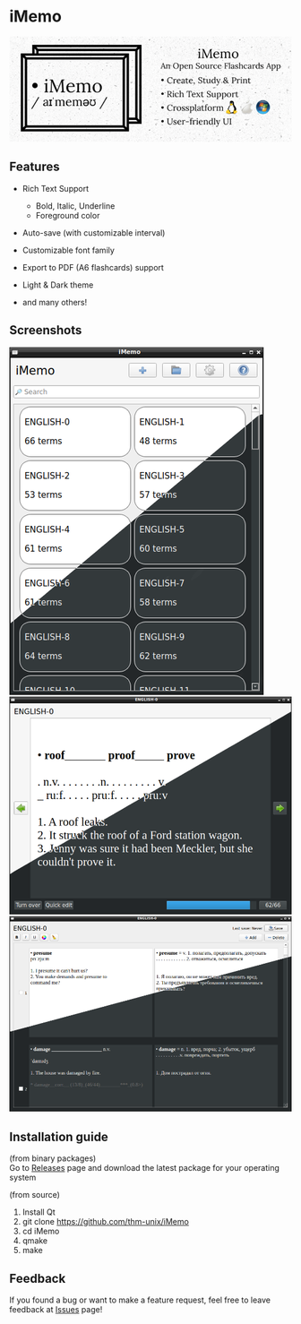 # iMemo
<img src="cover.png">

## Features
- Rich Text Support
  - Bold, Italic, Underline
  - Foreground color

- Auto-save (with customizable interval)

- Customizable font family

- Export to PDF (A6 flashcards) support

- Light & Dark theme

- and many others!

## Screenshots
<img src="scr/mainMenu.png">
<img src="scr/reading.png">
<img src="scr/editor.png">


## Installation guide
(from binary packages)<br>
  Go to <a href="https://github.com/thm-unix/iMemo/releases">Releases</a> page and download the latest package for your operating system

(from source)
  1. Install Qt
  2. git clone https://github.com/thm-unix/iMemo
  3. cd iMemo
  4. qmake
  5. make

## Feedback
If you found a bug or want to make a feature request, feel free to leave feedback at <a href="https://github.com/thm-unix/iMemo/issues">Issues</a> page!
